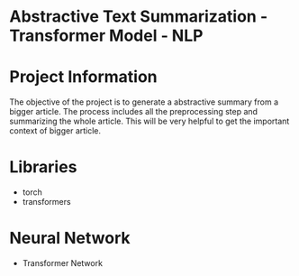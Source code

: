 # Abstractive Text Summarization - Transformer Model - NLP



# Project Information

The objective of the project is to generate a abstractive summary from a bigger article. The process includes all the preprocessing step and summarizing the whole article. This will be very helpful to get the important context of bigger article.


# Libraries

- torch
- transformers

# Neural Network

- Transformer Network

